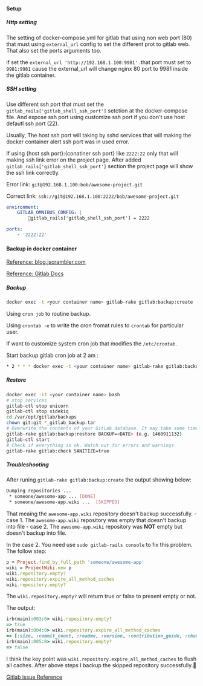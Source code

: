 #### Setup ####

##### Http setting #####
The setting of docker-compose.yml for gitlab that using non web port (80) that must using `external_url` config to set the different prot to gitlab web. That also set the ports arguments too.

if set the `external_url 'http://192.168.1.100:9981'` .that port must set to `9981:9981` cause the external_url will change nginx 80 port to 9981 inside the gitlab container.

##### SSH setting #####
Use different ssh port that must set the `gitlab_rails['gitlab_shell_ssh_port']` setction at the docker-compose file. And expose ssh port using customize ssh port if you don't use host defautl ssh port (22).

Usually, The host ssh port will taking by sshd services that will making the docker container alert ssh port was in used error.

If using {host ssh port}:{conatiner ssh port} like `2222:22` only that will making ssh link error on the project page. After added `gitlab_rails['gitlab_shell_ssh_port']` section the project page will show the ssh link correctly.

Error link: `git@192.168.1.100:bob/awesome-project.git`

Correct link: `ssh://git@192.168.1.100:2222/bob/awesome-project.git`

```yaml
environment:
    GITLAB_OMNIBUS_CONFIG: |
        gitlab_rails['gitlab_shell_ssh_port'] = 2222

ports:
    - '2222:22'
```


#### Backup in docker container ####
[Reference: blog.jscrambler.com](https://blog.jscrambler.com/migrating-your-gitlab-infrastructure-into-docker/)

[Reference: Gitlab Docs](https://docs.gitlab.com/omnibus/settings/backups.html)

##### Backup #####
```sh
docker exec -t <your container name> gitlab-rake gitlab:backup:create
```

Using `cron job` to routine backup.

Using `crontab -e` to write the cron fromat rules to `crontab` for particular user.

If want to customize system cron job that modifies the `/etc/crontab`.

Start backup gitlab cron job at 2 am :
```sh
* 2 * * * docker exec -t <your container name> gitlab-rake gitlab:backup:create
```

##### Restore #####

```sh
docker exec -it <your container name> bash
# stop services
gitlab-ctl stop unicorn  
gitlab-ctl stop sidekiq  
cd /var/opt/gitlab/backups  
chown git:git *_gitlab_backup.tar  
# Overwrite the contents of your GitLab database. It may take some time to complete, depending on how big your database is.
gitlab-rake gitlab:backup:restore BACKUP=<DATE> (e.g. 1460911132)  
gitlab-ctl start  
# Check if everything is ok. Watch out for errors and warnings
gitlab-rake gitlab:check SANITIZE=true  
```

##### Troubleshooting #####

After runing `gitlab-rake gitlab:backup:create` the output showing below:

``` sh
Dumping repositories ...
 * someone/awesome-app ... [DONE]
 * someone/awesome-app.wiki ...  [SKIPPED]
```

That meaing the `awesome-app.wiki` repository doesn't backup successfully.
    - case 1. The `awesome-app.wiki` repository was empty that doesn't backup into file
    - case 2. The `awesome-app.wiki` repository was **NOT** empty but doesn't backup into file.

In the case 2. You need use `sudo gitlab-rails console` to fix this problem. The follow step:

```rb
p = Project.find_by_full_path 'someone/awesome-app'
wiki = ProjectWiki.new p
wiki.repository.empty?
wiki.repository.expire_all_method_caches
wiki.repository.empty?
```
The `wiki.repository.empty?` will return true or false to present empty or not.

The output:
```rb
irb(main):003:0> wiki.repository.empty?
=> true
irb(main):004:0> wiki.repository.expire_all_method_caches
=> [:size, :commit_count, :readme, :version, :contribution_guide, :changelog, :license_blob, :license_key, :gitignore, :koding_yml, :gitlab_ci_yml, :branch_names, :tag_names, :branch_count, :tag_count, :avatar, :exists?, :empty?, :root_ref]
irb(main):005:0> wiki.repository.empty?
=> false

```

I think the key point was `wiki.repository.expire_all_method_caches` to flush all caches. After above steps I backup the skipped repository successfully.:tada:

[Gitlab issue Reference](https://gitlab.com/gitlab-org/gitlab-ce/issues/28854)

